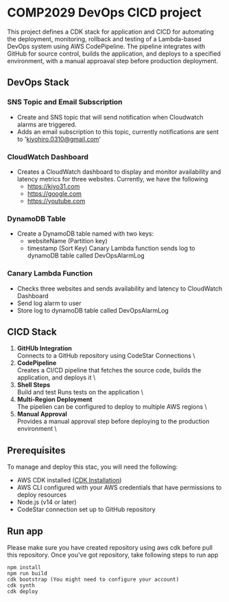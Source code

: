 # COMP2029 DevOps CICD project
This project defines a CDK stack for application and CICD for automating the deployment, monitoring, rollback and testing of a Lambda-based DevOps system using AWS CodePipeline.
The pipeline integrates with GitHub for source control, builds the application, and deploys to a specified environment, with a manual approaval step before production deployment.

## DevOps Stack
### **SNS Topic and Email Subscription**
- Create and SNS topic that will send notification when Cloudwatch alarms are triggered.
- Adds an email subscription to this topic, currently notifications are sent to 'kiyohiro.0310@gmail.com'

### **CloudWatch Dashboard**
- Creates a CloudWatch dashboard to display and monitor availability and latency metrics for three websites. Currently, we have the following
  - https://kiyo31.com
  - https://google.com
  - https://youtube.com

### **DynamoDB Table**
- Create a DynamoDB table named with two keys:
  - websiteName (Partition key)
  - timestamp (Sort Key)
Canary Lambda function sends log to dynamoDB table called DevOpsAlarmLog

### **Canary Lambda Function**
- Checks three websites and sends availability and latency to CloudWatch Dashboard
- Send log alarm to user
- Store log to dynamoDB table called DevOpsAlarmLog


## CICD Stack
1. **GitHUb Integration** \
   Connects to a GitHub repository using CodeStar Connections \
2. **CodePipeline** \
   Creates a CI/CD pipeline that fetches the source code, builds the application, and deploys it \
3. **Shell Steps** \
   Build and test Runs tests on the application \
4. **Multi-Region Deployment** \
   The pipelien can be configured to deploy to multiple AWS regions \
5. **Manual Approval** \
   Provides a manual approval step before deploying to the production environment \


## Prerequisites
To manage and deploy this stac, you will need the following:
- AWS CDK installed ([CDK Installation](https://docs.aws.amazon.com/cdk/latest/guide/getting_started.html))
- AWS CLI configured with your AWS credentials that have permissions to deploy resources
- Node.js (v14 or later)
- CodeStar connection set up to GitHub repository


## Run app
Please make sure you have created repository using aws cdk before pull this repository.
Once you've got repository, take following steps to run app
```
npm install
npm run build
cdk bootstrap (You might need to configure your account)
cdk synth
cdk deploy
```